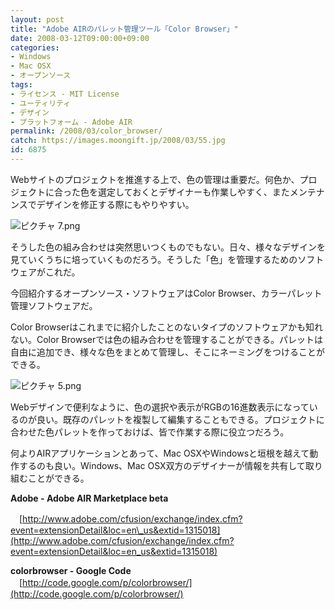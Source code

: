 ```yaml
---
layout: post
title: "Adobe AIRのパレット管理ツール「Color Browser」"
date: 2008-03-12T09:00:00+09:00
categories:
- Windows
- Mac OSX
- オープンソース
tags: 
- ライセンス - MIT License
- ユーティリティ
- デザイン
- プラットフォーム - Adobe AIR
permalink: /2008/03/color_browser/
catch: https://images.moongift.jp/2008/03/55.jpg
id: 6875
---
```

Webサイトのプロジェクトを推進する上で、色の管理は重要だ。何色か、プロジェクトに合った色を選定しておくとデザイナーも作業しやすく、またメンテナンスでデザインを修正する際にもやりやすい。

  

![ピクチャ 7.png](https://images.moongift.jp/2008/03/73.jpg)

  

そうした色の組み合わせは突然思いつくものでもない。日々、様々なデザインを見ていくうちに培っていくものだろう。そうした「色」を管理するためのソフトウェアがこれだ。

  

今回紹介するオープンソース・ソフトウェアはColor Browser、カラーパレット管理ソフトウェアだ。

  
  
<!--more-->  

Color Browserはこれまでに紹介したことのないタイプのソフトウェアかも知れない。Color Browserでは色の組み合わせを管理することができる。パレットは自由に追加でき、様々な色をまとめて管理し、そこにネーミングをつけることができる。

  

![ピクチャ 5.png](https://images.moongift.jp/2008/03/55.jpg)

  

Webデザインで便利なように、色の選択や表示がRGBの16進数表示になっているのが良い。既存のパレットを複製して編集することもできる。プロジェクトに合わせた色パレットを作っておけば、皆で作業する際に役立つだろう。

  

何よりAIRアプリケーションとあって、Mac OSXやWindowsと垣根を越えて動作するのも良い。Windows、Mac OSX双方のデザイナーが情報を共有して取り組むことができる。

  

**Adobe - Adobe AIR Marketplace beta**  
  
　[http://www.adobe.com/cfusion/exchange/index.cfm?event=extensionDetail&loc=en\_us&extid=1315018](http://www.adobe.com/cfusion/exchange/index.cfm?event=extensionDetail&loc=en_us&extid=1315018)  
  
**colorbrowser - Google Code**  
　[http://code.google.com/p/colorbrowser/](http://code.google.com/p/colorbrowser/)

  
